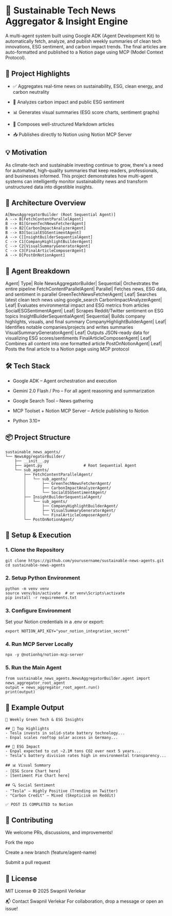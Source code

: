 # 🌿 Sustainable Tech News Aggregator & Insight Engine
A multi-agent system built using Google ADK (Agent Development Kit) to automatically fetch, analyze, and publish weekly summaries of clean tech innovations, ESG sentiment, and carbon impact trends. The final articles are auto-formatted and published to a Notion page using MCP (Model Context Protocol).

## 🚀 Project Highlights
- ✅ Aggregates real-time news on sustainability, ESG, clean energy, and carbon neutrality

- 🧠 Analyzes carbon impact and public ESG sentiment

- 📊 Generates visual summaries (ESG score charts, sentiment graphs)

- 📝 Composes well-structured Markdown articles

- 📥 Publishes directly to Notion using Notion MCP Server

## 💡 Motivation
As climate-tech and sustainable investing continue to grow, there's a need for automated, high-quality summaries that keep readers, professionals, and businesses informed. This project demonstrates how multi-agent systems can intelligently monitor sustainability news and transform unstructured data into digestible insights.

## 🧱 Architecture Overview

    A[NewsAggregatorBuilder (Root Sequential Agent)]
    A --> B[FetchContentParallelAgent]
    B --> B1[GreenTechNewsFetcherAgent]
    B --> B2[CarbonImpactAnalyzerAgent]
    B --> B3[SocialESGSentimentAgent]
    A --> C[InsightBuilderSequentialAgent]
    C --> C1[CompanyHighlightBuilderAgent]
    C --> C2[VisualSummaryGeneratorAgent]
    C --> C3[FinalArticleComposerAgent]
    A --> D[PostOnNotionAgent]

## 🧠 Agent Breakdown
Agent|	Type|	Role
NewsAggregatorBuilder|	Sequential|	Orchestrates the entire pipeline
FetchContentParallelAgent|	Parallel|	Fetches news, ESG data, and sentiment in parallel
GreenTechNewsFetcherAgent|	Leaf|	Searches latest clean tech news using google_search
CarbonImpactAnalyzerAgent|	Leaf|	Evaluates environmental impact and ESG metrics from articles
SocialESGSentimentAgent|	Leaf|	Scrapes Reddit/Twitter sentiment on ESG topics
InsightBuilderSequentialAgent|	Sequential|	Builds company highlights, visuals, and final summary
CompanyHighlightBuilderAgent|	Leaf|	Identifies notable companies/projects and writes summaries
VisualSummaryGeneratorAgent|	Leaf|	Outputs JSON-ready data for visualizing ESG scores/sentiments
FinalArticleComposerAgent|	Leaf|	Combines all content into one formatted article
PostOnNotionAgent|	Leaf|	Posts the final article to a Notion page using MCP protocol

## 🛠️ Tech Stack
- Google ADK – Agent orchestration and execution

- Gemini 2.0 Flash / Pro – For all agent reasoning and summarization

- Google Search Tool – News gathering

- MCP Toolset + Notion MCP Server – Article publishing to Notion

- Python 3.10+

## 📦 Project Structure

```
sustainable_news_agents/
└── NewsAggregatorBuilder/
    ├── __init__.py
    ├── agent.py                  # Root Sequential Agent
    └── sub_agents/
        ├── FetchContentParallelAgent/
        │   └── sub_agents/
        │       ├── GreenTechNewsFetcherAgent/
        │       ├── CarbonImpactAnalyzerAgent/
        │       └── SocialESGSentimentAgent/
        ├── InsightBuilderSequentialAgent/
        │   └── sub_agents/
        │       ├── CompanyHighlightBuilderAgent/
        │       ├── VisualSummaryGeneratorAgent/
        │       └── FinalArticleComposerAgent/
        └── PostOnNotionAgent/
```

## 🧪 Setup & Execution

### 1. Clone the Repository
```
git clone https://github.com/yourusername/sustainable-news-agents.git
cd sustainable-news-agents
```
### 2. Setup Python Environment
```
python -m venv venv
source venv/bin/activate  # or venv\Scripts\activate
pip install -r requirements.txt
```
### 3. Configure Environment
Set your Notion credentials in a .env or export:

```
export NOTION_API_KEY="your_notion_integration_secret"
```
### 4. Run MCP Server Locally
```
npx -y @notionhq/notion-mcp-server
```
### 5. Run the Main Agent
```
from sustainable_news_agents.NewsAggregatorBuilder.agent import news_aggregator_root_agent
output = news_aggregator_root_agent.run()
print(output)
```

## 📖 Example Output
```
🌿 Weekly Green Tech & ESG Insights

## 🏢 Top Highlights
- Tesla invests in solid-state battery technology...
- Enpal scales rooftop solar access in Germany...

## 🌱 ESG Impact
- Enpal expected to cut ~2.1M tons CO2 over next 5 years...
- Tesla’s battery division rates high in environmental transparency...

## 📊 Visual Summary
- [ESG Score Chart here]
- [Sentiment Pie Chart here]

## 🔍 Social Sentiment
- "Tesla" – Highly Positive (Trending on Twitter)
- "Carbon Credit" – Mixed (Skepticism on Reddit)

✅ POST IS COMPLETED to Notion
```

## 🤝 Contributing
We welcome PRs, discussions, and improvements!

Fork the repo

Create a new branch (feature/agent-name)

Submit a pull request

## 📄 License
MIT License © 2025 Swapnil Verlekar

📬 Contact
Swapnil Verlekar
For collaboration, drop a message or open an issue!


